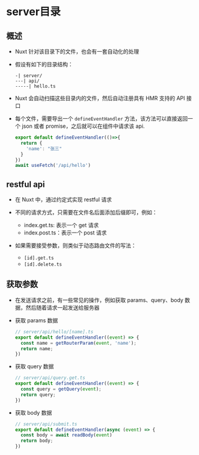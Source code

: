 # server目录

## 概述

+ Nuxt 针对该目录下的文件，也会有一套自动化的处理
+ 假设有如下的目录结构：

  ```
  -| server/
  ---| api/
  -----| hello.ts
  ```

+ Nuxt 会自动扫描这些目录内的文件，然后自动注册具有 HMR 支持的 API 接口
+ 每个文件，需要导出一个 `defineEventHandler` 方法，该方法可以直接返回一个 json 或者 promise，之后就可以在组件中请求该 api.

  ```js
  export default defineEventHandler(()=>{
    return {
      'name': "张三"
    }
  })
  await useFetch('/api/hello')
  ```

## restful api

+ 在 Nuxt 中，通过约定式实现 restful 请求
+ 不同的请求方式，只需要在文件名后面添加后缀即可，例如：

  + index.get.ts: 表示一个 get 请求
  + index.post.ts：表示一个 post 请求

+ 如果需要接受参数，则类似于动态路由文件的写法：

  + `[id].get.ts`
  + `[id].delete.ts`

## 获取参数

+ 在发送请求之前，有一些常见的操作，例如获取 params、query、body 数据，然后随着请求一起发送给服务器

+ 获取 params 数据

  ```js
  // server/api/hello/[name].ts
  export default defineEventHandler((event) => {
    const name = getRouterParam(event, 'name');
    return name;
  })
  ```

+ 获取 query 数据

  ```js
  // server/api/query.get.ts
  export default defineEventHandler((event) => {
    const query = getQuery(event);
    return query;
  })
  ```

+ 获取 body 数据

  ```js
  // server/api/submit.ts
  export default defineEventHandler(async (event) => {
    const body = await readBody(event)
    return body;
  })
  ```
